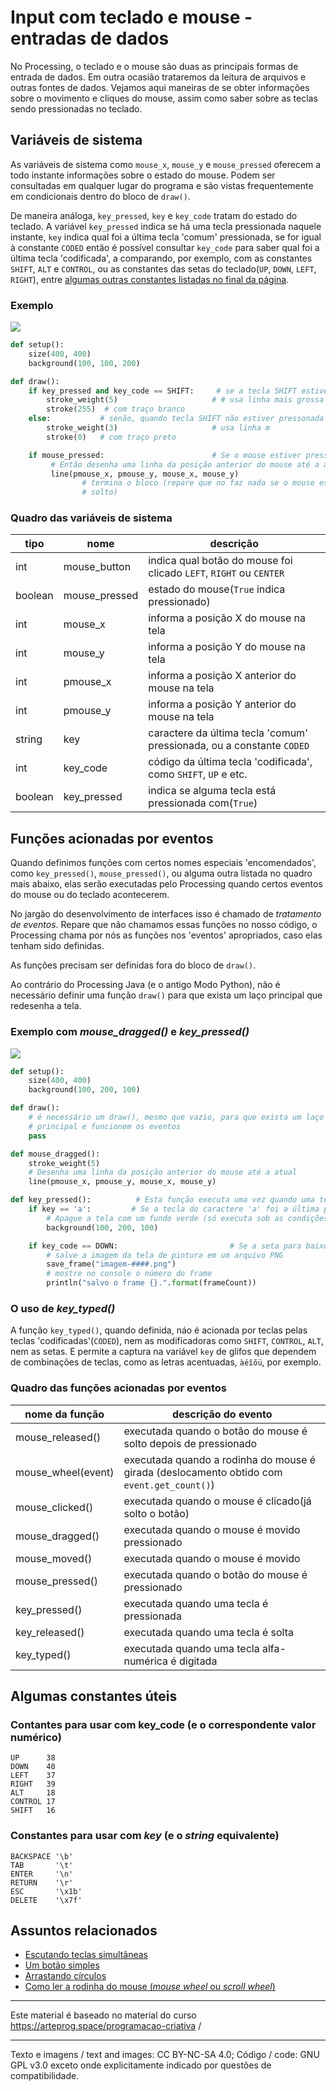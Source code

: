 # Input com teclado e mouse - entradas de dados

No Processing, o teclado e o mouse são duas as principais formas de entrada de dados. Em outra ocasião trataremos da leitura de arquivos e outras fontes de dados. Vejamos aqui maneiras de se obter informações sobre o movimento e cliques do mouse, assim como saber sobre as teclas sendo pressionadas no teclado.

## Variáveis de sistema

As variáveis de sistema como `mouse_x`, `mouse_y` e `mouse_pressed` oferecem a todo instante informações sobre o estado do mouse. Podem ser consultadas em qualquer lugar do programa e são vistas frequentemente em condicionais dentro do bloco de `draw()`.

De maneira análoga, `key_pressed`, `key` e `key_code` tratam do estado do teclado. A variável `key_pressed` indica se há uma tecla pressionada naquele instante, `key` indica qual foi a última tecla 'comum' pressionada, se for igual à constante `CODED` então é possível consultar `key_code` para saber qual foi a última tecla 'codificada', a comparando, por exemplo, com as constantes `SHIFT`, `ALT` e `CONTROL`, ou as constantes das setas do teclado(`UP`, `DOWN`, `LEFT`, `RIGHT`), entre [algumas outras constantes listadas no final da página](#contantes-para-usar-com-keycode-e-o-correspondente-valor-numérico).

### Exemplo

![](assets/key_pressed_key_code.gif)

```python
def setup():
    size(400, 400)
    background(100, 100, 200)

def draw():
    if key_pressed and key_code == SHIFT:     # se a tecla SHIFT estiver pressonada
        stroke_weight(5)                     # # usa linha mais grossa
        stroke(255)  # com traço branco
    else:           # senão, quando tecla SHIFT não estiver pressonada
        stroke_weight(3)                     # usa linha m
        stroke(0)   # com traço preto

    if mouse_pressed:                        # Se o mouse estiver pressionado
         # Então desenha uma linha da posição anterior do mouse até a atual
         line(pmouse_x, pmouse_y, mouse_x, mouse_y)
                # termina o bloco (repare que no faz nada se o mouse estiver
                # solto)
```

### Quadro das variáveis de sistema

| tipo | nome | descrição |
| --- | --- | --- |
| int | mouse_button | indica qual botão do mouse foi clicado `LEFT`, `RIGHT` ou `CENTER`
| boolean | mouse_pressed | estado do mouse(`True` indica pressionado)
| int | mouse_x | informa a posição X do mouse na tela
| int | mouse_y | informa a posição Y do mouse na tela
| int | pmouse_x | informa a posição X anterior do mouse na tela
| int | pmouse_y | informa a posição Y anterior do mouse na tela
| string | key | caractere da última tecla 'comum' pressionada, ou a constante `CODED`
| int | key_code | código da última tecla 'codificada', como `SHIFT`, `UP` e etc.
| boolean | key_pressed | indica se alguma tecla está pressionada com(`True`)


## Funções acionadas por eventos

Quando definimos funções com certos nomes especiais 'encomendados', como `key_pressed()`, `mouse_pressed()`, ou alguma outra listada no quadro mais abaixo, elas serão executadas pelo Processing quando certos eventos do mouse ou do teclado acontecerem.

No jargão do desenvolvimento de interfaces isso é chamado de *tratamento de eventos*. Repare que não chamamos essas funções no nosso código, o Processing chama por nós as funções nos 'eventos' apropriados, caso elas tenham sido definidas.

As funções precisam ser definidas fora do bloco de `draw()`. 

Ao contrário do Processing Java (e o antigo Modo Python), não é necessário definir uma função `draw()` para que exista um laço principal que redesenha a tela.

### Exemplo com *mouse_dragged()* e *key_pressed()*

![](assets/mouse_dragged.gif)

```python
def setup():
    size(400, 400)
    background(100, 200, 100)

def draw():
    # é necessário um draw(), mesmo que vazio, para que exista um laço
    # principal e funcionem os eventos
    pass

def mouse_dragged():
    stroke_weight(5)
    # Desenha uma linha da posição anterior do mouse até a atual
    line(pmouse_x, pmouse_y, mouse_x, mouse_y)

def key_pressed():          # Esta função executa uma vez quando uma tecla é pressionada
    if key == 'a':         # Se a tecla do caractere 'a' foi a última pressionada
        # Apague a tela com um fundo verde (só executa sob as condições acima)
        background(100, 200, 100)

    if key_code == DOWN:                         # Se a seta para baixo foi precionada
        # salve a imagem da tela de pintura em um arquivo PNG
        save_frame("imagem-####.png")
        # mostre no console o número do frame
        println("salvo o frame {}.".format(frameCount))
```
### O uso de *key_typed()* 

A função `key_typed()`, quando definida, náo é acionada por teclas pelas teclas 'codificadas'(`CODED`), nem as modificadoras como `SHIFT`, `CONTROL`, `ALT`, nem as setas. E permite a captura na variável `key` de glifos que dependem de combinações de teclas, como as letras acentuadas, `àéîõü`, por exemplo.

### Quadro das funções acionadas por eventos

| nome da função | descrição do evento |
| --- | --- |
| mouse_released() | executada quando o botão do mouse é solto depois de pressionado
| mouse_wheel(event) | executada quando a rodinha do mouse é girada (deslocamento obtido com `event.get_count()`)
| mouse_clicked() | executada quando o mouse é clicado(já solto o botão)
| mouse_dragged() | executada quando o mouse é movido pressionado
| mouse_moved() | executada quando o mouse é movido
| mouse_pressed() | executada quando o botão do mouse é pressionado
| key_pressed() | executada quando uma tecla é pressionada
| key_released() | executada quando uma tecla é solta
| key_typed() | executada quando uma tecla alfa-numérica é digitada

## Algumas constantes úteis

### Contantes para usar com **key_code** (e o correspondente valor numérico)
```
UP      38
DOWN    40
LEFT    37
RIGHT   39
ALT     18
CONTROL 17
SHIFT   16
```

### Constantes para usar com *key* (e o *string*  equivalente)
```
BACKSPACE '\b'
TAB       '\t'
ENTER     '\n'
RETURN    '\r'
ESC       '\x1b'
DELETE    '\x7f'
```

## Assuntos relacionados

- [Escutando teclas simultâneas](teclas_simultaneas.md)
- [Um botão simples](botao_simples.md)
- [Arrastando círculos](arrastando_circulos.md)
- [Como ler a rodinha do mouse (*mouse wheel* ou *scroll wheel*)](rodinha_mouse.md)

---
Este material é baseado no material do curso https://arteprog.space/programacao-criativa /

---
Texto e imagens / text and images: CC BY-NC-SA 4.0; Código / code: GNU GPL v3.0 exceto onde explicitamente indicado por questões de compatibilidade.
